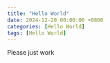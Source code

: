 ```yaml
---
title: "Hello World"
date: 2024-12-20 00:00:00 +0800
categories: [Hello World]
tags: [Hello World]
---
```


Please just work